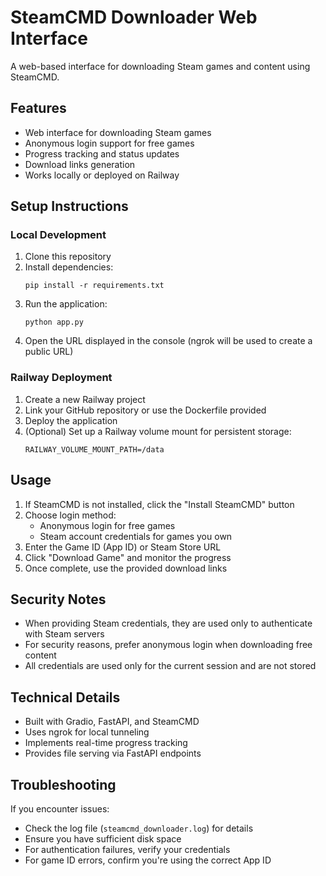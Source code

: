 # SteamCMD Downloader Web Interface

A web-based interface for downloading Steam games and content using SteamCMD.

## Features

- Web interface for downloading Steam games
- Anonymous login support for free games
- Progress tracking and status updates
- Download links generation
- Works locally or deployed on Railway

## Setup Instructions

### Local Development

1. Clone this repository
2. Install dependencies:
   ```
   pip install -r requirements.txt
   ```
3. Run the application:
   ```
   python app.py
   ```
4. Open the URL displayed in the console (ngrok will be used to create a public URL)

### Railway Deployment

1. Create a new Railway project
2. Link your GitHub repository or use the Dockerfile provided
3. Deploy the application
4. (Optional) Set up a Railway volume mount for persistent storage:
   ```
   RAILWAY_VOLUME_MOUNT_PATH=/data
   ```

## Usage

1. If SteamCMD is not installed, click the "Install SteamCMD" button
2. Choose login method:
   - Anonymous login for free games
   - Steam account credentials for games you own
3. Enter the Game ID (App ID) or Steam Store URL
4. Click "Download Game" and monitor the progress
5. Once complete, use the provided download links

## Security Notes

- When providing Steam credentials, they are used only to authenticate with Steam servers
- For security reasons, prefer anonymous login when downloading free content
- All credentials are used only for the current session and are not stored

## Technical Details

- Built with Gradio, FastAPI, and SteamCMD
- Uses ngrok for local tunneling
- Implements real-time progress tracking
- Provides file serving via FastAPI endpoints

## Troubleshooting

If you encounter issues:

- Check the log file (`steamcmd_downloader.log`) for details
- Ensure you have sufficient disk space
- For authentication failures, verify your credentials
- For game ID errors, confirm you're using the correct App ID